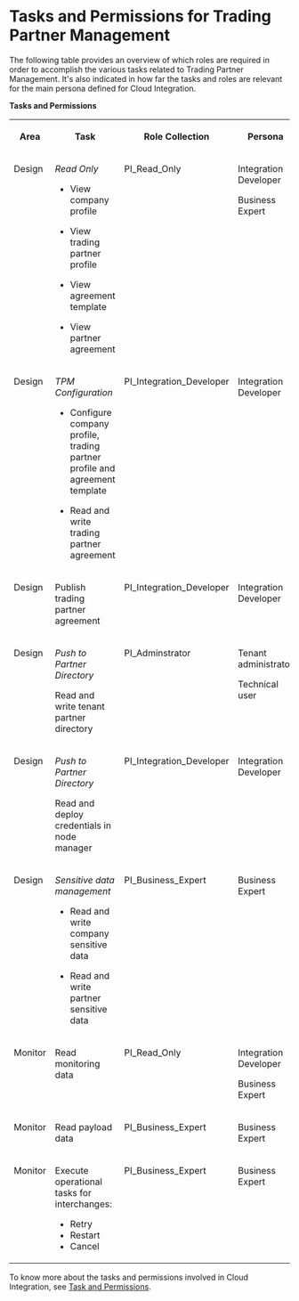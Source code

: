 <!-- loioeb14b2279fca422d9b64b6525a23fbdf -->

# Tasks and Permissions for Trading Partner Management

The following table provides an overview of which roles are required in order to accomplish the various tasks related to Trading Partner Management. It's also indicated in how far the tasks and roles are relevant for the main persona defined for Cloud Integration.

**Tasks and Permissions**


<table>
<tr>
<th valign="top">

Area

</th>
<th valign="top">

Task

</th>
<th valign="top">

Role Collection

</th>
<th valign="top">

Persona

</th>
</tr>
<tr>
<td valign="top">

Design

</td>
<td valign="top">

*Read Only*

-   View company profile

-   View trading partner profile
-   View agreement template
-   View partner agreement



</td>
<td valign="top">

PI\_Read\_Only

</td>
<td valign="top">

Integration Developer

Business Expert

</td>
</tr>
<tr>
<td valign="top">

Design

</td>
<td valign="top">

*TPM Configuration*

-   Configure company profile, trading partner profile and agreement template

-   Read and write trading partner agreement



</td>
<td valign="top">

PI\_Integration\_Developer

</td>
<td valign="top">

Integration Developer

</td>
</tr>
<tr>
<td valign="top">

Design

</td>
<td valign="top">

Publish trading partner agreement

</td>
<td valign="top">

PI\_Integration\_Developer

</td>
<td valign="top">

Integration Developer

</td>
</tr>
<tr>
<td valign="top">

Design

</td>
<td valign="top">

*Push to Partner Directory*

Read and write tenant partner directory

</td>
<td valign="top">

PI\_Adminstrator

</td>
<td valign="top">

Tenant administrator

Technical user

</td>
</tr>
<tr>
<td valign="top">

Design

</td>
<td valign="top">

*Push to Partner Directory*

Read and deploy credentials in node manager

</td>
<td valign="top">

PI\_Integration\_Developer

</td>
<td valign="top">

Integration Developer

</td>
</tr>
<tr>
<td valign="top">

Design

</td>
<td valign="top">

*Sensitive data management*

-   Read and write company sensitive data

-   Read and write partner sensitive data



</td>
<td valign="top">

PI\_Business\_Expert

</td>
<td valign="top">

Business Expert

</td>
</tr>
<tr>
<td valign="top">

Monitor

</td>
<td valign="top">

Read monitoring data

</td>
<td valign="top">

PI\_Read\_Only

</td>
<td valign="top">

Integration Developer

Business Expert

</td>
</tr>
<tr>
<td valign="top">

Monitor

</td>
<td valign="top">

Read payload data

</td>
<td valign="top">

PI\_Business\_Expert

</td>
<td valign="top">

Business Expert

</td>
</tr>
<tr>
<td valign="top">

Monitor

</td>
<td valign="top">

Execute operational tasks for interchanges:

-   Retry
-   Restart
-   Cancel



</td>
<td valign="top">

PI\_Business\_Expert

</td>
<td valign="top">

Business Expert

</td>
</tr>
</table>

To know more about the tasks and permissions involved in Cloud Integration, see [Task and Permissions](https://help.sap.com/viewer/368c481cd6954bdfa5d0435479fd4eaf/Cloud/en-US/fda781c59e4b46a390ce5b409f60365e.html).

